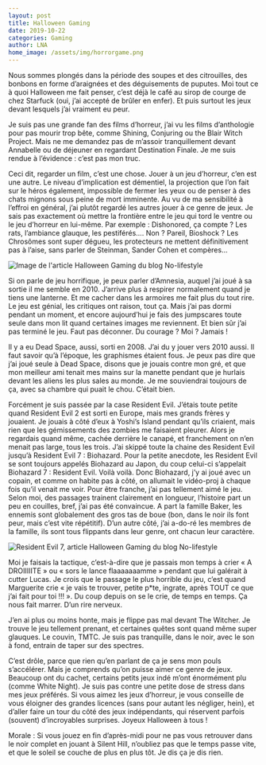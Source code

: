 ```yaml
---
layout: post
title: Halloween Gaming
date: 2019-10-22
categories: Gaming
author: LNA
home_image: /assets/img/horrorgame.png
---
```

Nous sommes plongés dans la période des soupes et des citrouilles, des bonbons en forme d’araignées et des déguisements de puputes. Moi tout ce à quoi Halloween me fait penser, c’est déjà le café au sirop de courge de chez Starfuck (oui, j’ai accepté de brûler en enfer). Et puis surtout les jeux devant lesquels j’ai vraiment eu peur. 

Je suis pas une grande fan des films d’horreur, j’ai vu les films d’anthologie pour pas mourir trop bête, comme Shining, Conjuring ou the Blair Witch Project. Mais ne me demandez pas de m’assoir tranquillement devant Annabelle ou de déjeuner en regardant Destination Finale. Je me suis rendue à l’évidence : c’est pas mon truc. 

Ceci dit, regarder un film, c’est une chose. Jouer à un jeu d’horreur, c’en est une autre. Le niveau d’implication est démentiel, la projection que l’on fait sur le héros également, impossible de fermer les yeux ou de penser à des chats mignons sous peine de mort imminente. Au vu de ma sensibilité à l’effroi en général, j’ai plutôt regardé les autres jouer à ce genre de jeux. 
Je sais pas exactement où mettre la frontière entre le jeu qui tord le ventre ou le jeu d’horreur en lui-même. Par exemple : Dishonored, ça compte ? Les rats, l’ambiance glauque, les pestiférés…. Non ? Pareil, Bioshock ? Les Chrosômes sont super dégueu, les protecteurs ne mettent définitivement pas à l’aise, sans parler de Steinman, Sander Cohen et compères…

<img src="/assets/img/horrorgame2.jpg" alt="Image de l'article Halloween Gaming du blog No-lifestyle">

Si on parle de jeu horrifique, je peux parler d’Amnesia, auquel j’ai joué à sa sortie il me semble en 2010. J’arrive plus à respirer normalement quand je tiens une lanterne. Et me cacher dans les armoires me fait plus du tout rire. Le jeu est génial, les critiques ont raison, tout ça. Mais j’ai pas dormi pendant un moment, et encore aujourd’hui je fais des jumpscares toute seule dans mon lit quand certaines images me reviennent. Et bien sûr j’ai pas terminé le jeu. Faut pas déconner. Du courage ? Moi ? Jamais !

Il y a eu Dead Space, aussi, sorti en 2008. J’ai du y jouer vers 2010 aussi. Il faut savoir qu’à l’époque, les graphismes étaient fous. Je peux pas dire que j’ai joué seule à Dead Space, disons que je jouais contre mon gré, et que mon meilleur ami tenait mes mains sur la manette pendant que je hurlais devant les aliens les plus sales au monde. Je me souviendrai toujours de ça, avec sa chambre qui puait le chou. C’était bien. 

Forcément je suis passée par la case Resident Evil. J’étais toute petite quand Resident Evil 2 est sorti en Europe, mais mes grands frères y jouaient. Je jouais à côté d’eux à Yoshi’s Island pendant qu’ils criaient, mais rien que les gémissements des zombies me faisaient pleurer. Alors je regardais quand même, cachée derrière le canapé, et franchement on n’en menait pas large, tous les trois. J’ai skippé toute la chaine des Resident Evil jusqu’à Resident Evil 7 : Biohazard. Pour la petite anecdote, les Resident Evil se sont toujours appelés Biohazard au Japon, du coup celui-ci s’appelait Biohazard 7 : Resident Evil. Voilà voilà. Donc Biohazard, j’y ai joué avec un copain, et comme on habite pas à côté, on allumait le vidéo-proj à chaque fois qu’il venait me voir. Pour être franche, j’ai pas tellement aimé le jeu. Selon moi, des passages trainent clairement en longueur, l’histoire part un peu en couilles, bref, j’ai pas été convaincue. A part la famille Baker, les ennemis sont globalement des gros tas de boue (bon, dans le noir ils font peur, mais c’est vite répétitif). D’un autre côté, j’ai a-do-ré les membres de la famille, ils sont tous flippants dans leur genre, ont chacun leur caractère.  

<img src="/assets/img/baker_biohazard.jpg" alt="Resident Evil 7, article Halloween Gaming du blog No-lifestyle">

Moi je faisais la tactique, c’est-à-dire que je passais mon temps à crier « A DROIIIIITE » ou « sors le lance flaaaaaaamme » pendant que lui galérait à cutter Lucas.  Je crois que le passage le plus horrible du jeu, c’est quand Marguerite crie « je vais te trouver, petite p\*te, ingrate, après TOUT ce que j’ai fait pour toi !!! ». Du coup depuis on se le crie, de temps en temps. Ça nous fait marrer. D’un rire nerveux.

J’en ai plus ou moins honte, mais je flippe pas mal devant The Witcher. Je trouve le jeu tellement prenant, et certaines quêtes sont quand même super glauques. Le couvin, TMTC. Je suis pas tranquille, dans le noir, avec le son à fond, entrain de taper sur des spectres. 

C’est drôle, parce que rien qu’en parlant de ça je sens mon pouls s’accélérer.  Mais je comprends qu’on puisse aimer ce genre de jeux. Beaucoup ont du cachet, certains petits jeux indé m’ont énormément plu (comme White Night). Je suis pas contre une petite dose de stress dans mes jeux préférés. Si vous aimez les jeux d’horreur, je vous conseille de vous éloigner des grandes licences (sans pour autant les négliger, hein), et d’aller faire un tour du côté des jeux indépendants, qui réservent parfois (souvent) d’incroyables surprises. 
Joyeux Halloween à tous !

<p class="morale">Morale : Si vous jouez en fin d’après-midi pour ne pas vous retrouver dans le noir complet en jouant à Silent Hill, n’oubliez pas que le temps passe vite, et que le soleil se couche de plus en plus tôt. Je dis ça je dis rien. </p>
